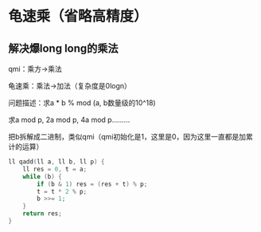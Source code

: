 # 龟速乘（省略高精度）

## 解决爆long long的乘法

qmi：乘方->乘法

龟速乘：乘法->加法（复杂度是0logn）

问题描述：求a * b % mod (a, b数量级的10^18)

求a mod p, 2a mod p, 4a mod p………

把b拆解成二进制，类似qmi（qmi初始化是1，这里是0，因为这里一直都是加累计的运算）

```cpp
ll qadd(ll a, ll b, ll p) {
    ll res = 0, t = a;
    while (b) {
        if (b & 1) res = (res + t) % p;
        t = t * 2 % p;
        b >>= 1;
    }
    return res;
}
```

